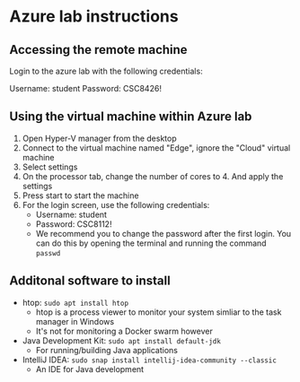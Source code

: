 # Azure lab instructions

## Accessing the remote machine

Login to the azure lab with the following credentials:

Username: student
Password: CSC8426!

## Using the virtual machine within Azure lab


1. Open Hyper-V manager from the desktop
2. Connect to the virtual machine named "Edge", ignore the "Cloud" virtual machine
3. Select settings
4. On the processor tab, change the number of cores to 4. And apply the settings
6. Press start to start the machine
7. For the login screen, use the following credentials:
    * Username: student
    * Password: CSC8112!
    * We recommend you to change the password after the first login. You can do this by opening the terminal and running the command `passwd`

## Additonal software to install

* htop: `sudo apt install htop`
    * htop is a process viewer to monitor your system simliar to the task manager in Windows
    * It's not for monitoring a Docker swarm however
* Java Development Kit: `sudo apt install default-jdk`
    * For running/building Java applications
* IntelliJ IDEA: `sudo snap install intellij-idea-community --classic`
    * An IDE for Java development
